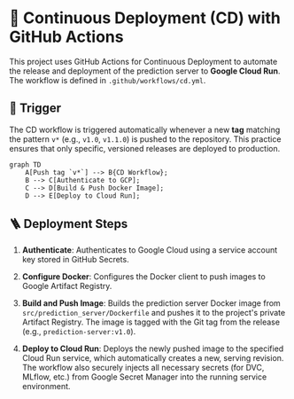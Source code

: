 # 🚀 Continuous Deployment (CD) with GitHub Actions

This project uses GitHub Actions for Continuous Deployment to automate the release and deployment of the prediction server to **Google Cloud Run**. The workflow is defined in `.github/workflows/cd.yml`.

## 🎯 Trigger

The CD workflow is triggered automatically whenever a new **tag** matching the pattern `v*` (e.g., `v1.0`, `v1.1.0`) is pushed to the repository. This practice ensures that only specific, versioned releases are deployed to production.

```mermaid
graph TD
    A[Push tag `v*`] --> B{CD Workflow};
    B --> C[Authenticate to GCP];
    C --> D[Build & Push Docker Image];
    D --> E[Deploy to Cloud Run];
```

## 🪜 Deployment Steps

1.  **Authenticate**: Authenticates to Google Cloud using a service account key stored in GitHub Secrets.

2.  **Configure Docker**: Configures the Docker client to push images to Google Artifact Registry.

3.  **Build and Push Image**: Builds the prediction server Docker image from `src/prediction_server/Dockerfile` and pushes it to the project's private Artifact Registry. The image is tagged with the Git tag from the release (e.g., `prediction-server:v1.0`).

4.  **Deploy to Cloud Run**: Deploys the newly pushed image to the specified Cloud Run service, which automatically creates a new, serving revision. The workflow also securely injects all necessary secrets (for DVC, MLflow, etc.) from Google Secret Manager into the running service environment.